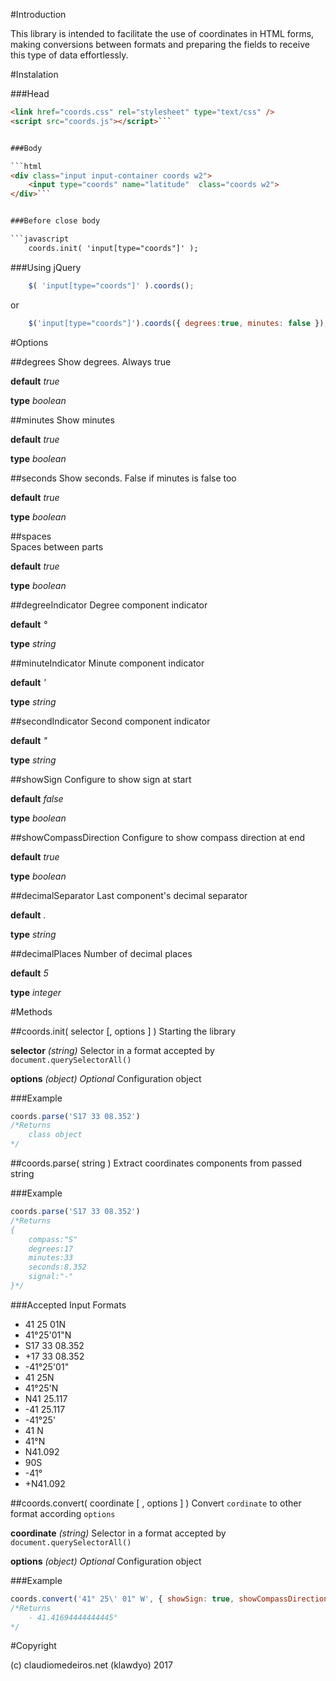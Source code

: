 #Introduction

This library is intended to facilitate the use of coordinates in HTML forms, making conversions between formats and preparing the fields to receive this type of data effortlessly.

#Instalation

###Head

```html
<link href="coords.css" rel="stylesheet" type="text/css" />
<script src="coords.js"></script>```


###Body

```html
<div class="input input-container coords w2">
    <input type="coords" name="latitude"  class="coords w2">
</div>```


###Before close body

```javascript
    coords.init( 'input[type="coords"]' );
```

###Using jQuery

```javascript
    $( 'input[type="coords"]' ).coords();
```

or

```javascript
    $('input[type="coords"]').coords({ degrees:true, minutes: false });
```

#Options

##degrees
Show degrees. Always true

**default** *true*

**type** *boolean*

##minutes
Show minutes

**default** *true*

**type** *boolean*

##seconds
Show seconds. False if minutes is false too

**default** *true*

**type** *boolean*


##spaces   
Spaces between parts

**default** *true*

**type** *boolean*

##degreeIndicator
Degree component indicator

**default** *°*

**type** *string*

##minuteIndicator
Minute component indicator

**default** *'*

**type** *string*

##secondIndicator
Second component indicator

**default** *"*

**type** *string*

##showSign
Configure to show sign at start

**default** *false*

**type** *boolean*

##showCompassDirection
Configure to show compass direction at end

**default** *true*

**type** *boolean*

##decimalSeparator
Last component's decimal separator

**default** *.*

**type** *string*

##decimalPlaces
Number of decimal places

**default** *5*

**type** *integer*

#Methods

##coords.init( selector [, options ] )
Starting the library

**selector** *(string)*
Selector in a format accepted by `document.querySelectorAll()`

**options** *(object) Optional*
Configuration object

###Example

```javascript
coords.parse('S17 33 08.352')
/*Returns
    class object
*/
```

##coords.parse( string )
Extract coordinates components from passed string

###Example

```javascript
coords.parse('S17 33 08.352')
/*Returns
{
    compass:"S"
    degrees:17
    minutes:33
    seconds:8.352
    signal:"-"
}*/
```

###Accepted Input Formats

- 41 25 01N
- 41°25'01"N
- S17 33 08.352
- +17 33 08.352
- -41°25'01"
- 41 25N
- 41°25'N
- N41 25.117
- -41 25.117
- -41°25'
- 41 N
- 41°N 
- N41.092
- 90S
- -41°
- +N41.092

##coords.convert( coordinate [ , options ] )
Convert `cordinate` to other format according `options`

**coordinate** *(string)*
Selector in a format accepted by `document.querySelectorAll()`

**options** *(object) Optional*
Configuration object

###Example

```javascript
coords.convert('41° 25\' 01" W', { showSign: true, showCompassDirection:false, minutes:false } )
/*Returns
    - 41.41694444444445°
*/
```



#Copyright

(c) claudiomedeiros.net (klawdyo) 2017

